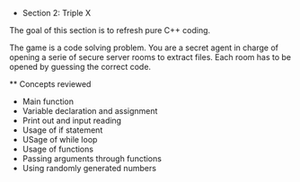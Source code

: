 * Section 2: Triple X

The goal of this section is to refresh pure C++ coding.  

The game is a code solving problem. You are a secret agent in charge of opening a serie of secure server rooms to extract files. Each room has to be opened by guessing the correct code.

** Concepts reviewed

- Main function
- Variable declaration and assignment
- Print out and input reading
- Usage of if statement
- USage of while loop
- Usage of functions
- Passing arguments through functions
- Using randomly generated numbers